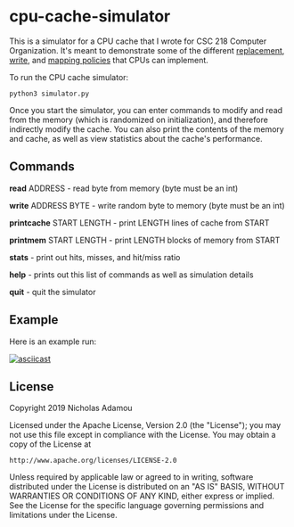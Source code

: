 # cpu-cache-simulator

This is a simulator for a CPU cache that I wrote for CSC 218 Computer Organization. It's
meant to demonstrate some of the different
[replacement](https://en.wikipedia.org/wiki/CPU_cache#Replacement_policies),
[write](https://en.wikipedia.org/wiki/CPU_cache#Write_policies), and [mapping
policies](https://en.wikipedia.org/wiki/CPU_cache#Associativity) that CPUs can
implement.

To run the CPU cache simulator:

```shell script
python3 simulator.py
```

Once you start the simulator, you can enter commands to modify and read from the memory (which is randomized on initialization), and therefore indirectly modify the cache. You can also print the contents of the memory and cache, as well as view statistics about the cache's performance.

## Commands

**read** ADDRESS - read byte from memory (byte must be an int)

**write** ADDRESS BYTE - write random byte to memory (byte must be an int)

**printcache** START LENGTH - print LENGTH lines of cache from START

**printmem** START LENGTH - print LENGTH blocks of memory from START

**stats** - print out hits, misses, and hit/miss ratio

**help** - prints out this list of commands as well as simulation details

**quit** - quit the simulator

## Example

Here is an example run:

[![asciicast](https://asciinema.org/a/280260.svg)](https://asciinema.org/a/280260)


## License

Copyright 2019 Nicholas Adamou

Licensed under the Apache License, Version 2.0 (the "License");
you may not use this file except in compliance with the License.
You may obtain a copy of the License at

    http://www.apache.org/licenses/LICENSE-2.0

Unless required by applicable law or agreed to in writing, software
distributed under the License is distributed on an "AS IS" BASIS,
WITHOUT WARRANTIES OR CONDITIONS OF ANY KIND, either express or implied.
See the License for the specific language governing permissions and
limitations under the License.
